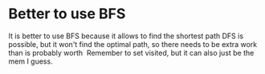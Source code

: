 # Better to use BFS
It is better to use BFS because it allows to find the shortest path
DFS is possible, but it won't find the optimal path, so there needs to be extra work than is probably worth
​
Remember to set visited, but it can also just be the mem I guess.